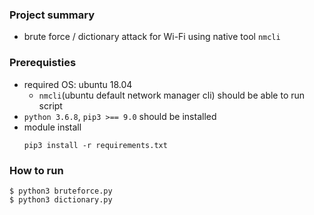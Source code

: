 ### Project summary
* brute force / dictionary attack for Wi-Fi using native tool `nmcli`

### Prerequisties
* required OS: ubuntu 18.04
    * `nmcli`(ubuntu default network manager cli) should be able to run script
* `python 3.6.8`, `pip3 >== 9.0` should be installed
* module install
    ``` shell
    pip3 install -r requirements.txt
    ```

### How to run
``` shell
$ python3 bruteforce.py
$ python3 dictionary.py
```
